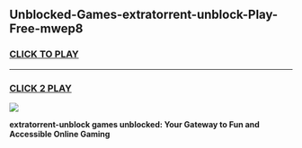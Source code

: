 
## Unblocked-Games-extratorrent-unblock-Play-Free-mwep8
<h3>
<a href="https://premium76.site?title=extratorrent-unblock&ref=19M">CLICK TO PLAY</a></h3>
<hr>

<h3>
<a href="https://premium76.site?title=extratorrent-unblock&ref=19M">CLICK 2 PLAY</a>
  
</h3>

<a href="https://premium76.site?title=extratorrent-unblock&ref=19M"><img src="https://clearcache.store/games.png"></a>


**extratorrent-unblock games unblocked: Your Gateway to Fun and Accessible Online Gaming**
